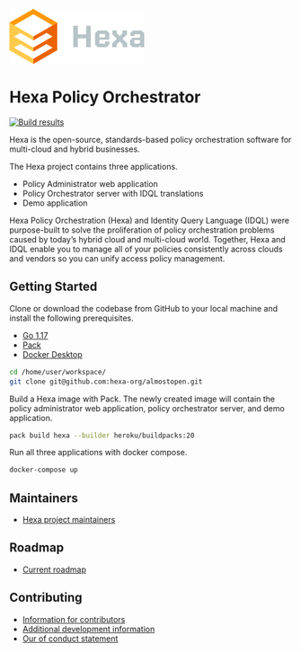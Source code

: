 ![hexa-logo](docs/img/hexa-logo.svg) 

# Hexa Policy Orchestrator

[![Build results](https://github.com/hexa-org/almostopen/workflows/build/badge.svg)](https://github.com/hexa-org/almostopen/actions)

Hexa is the open-source, standards-based policy orchestration software for multi-cloud and hybrid businesses. 

The Hexa project contains three applications.
* Policy Administrator web application
* Policy Orchestrator server with IDQL translations
* Demo application

Hexa Policy Orchestration (Hexa) and Identity Query Language (IDQL) were purpose-built to solve the proliferation of
policy orchestration problems caused by today’s hybrid cloud and multi-cloud world. Together, Hexa and IDQL enable you
to manage all of your policies consistently across clouds and vendors so you can unify access policy management.

## Getting Started

Clone or download the codebase from GitHub to your local machine and install the following prerequisites.

* [Go 1.17](https://go.dev)
* [Pack](https://buildpacks.io)
* [Docker Desktop](https://www.docker.com/products/docker-desktop)

```bash
cd /home/user/workspace/
git clone git@github.com:hexa-org/almostopen.git
```

Build a Hexa image with Pack. The newly created image will contain the policy administrator web application,
policy orchestrator server, and demo application.

```bash
pack build hexa --builder heroku/buildpacks:20
```

Run all three applications with docker compose.

```bash
docker-compose up
```

## Maintainers

* [Hexa project maintainers](maintainers.md)

## Roadmap

* [Current roadmap](roadmap.md)

## Contributing

* [Information for contributors](contributing.md)
* [Additional development information](development.md) 
* [Our of conduct statement](code_of_conduct.md)
